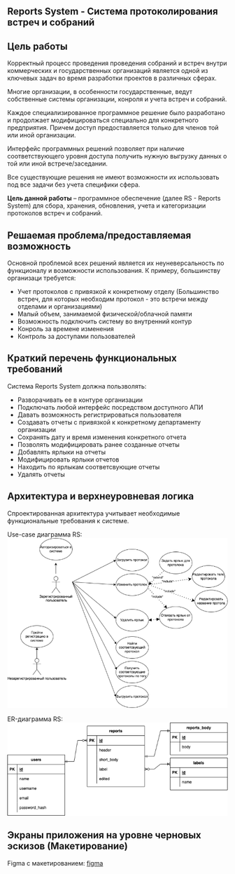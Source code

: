 ## Reports System - Система протоколирования встреч и собраний

## Цель работы

Корректный процесс проведения проведения собраний и встреч внутри коммерческих и государственных организаций является одной из ключевых задач во время разработки проектов в различных сферах.

Многие организации, в особенности государственные, ведут собственные системы организации, конроля и учета встреч и собраний.

Каждое специализированное программное решение было разработано и продолжает модифицироваться специально для конкретного предприятия. Причем доступ предоставляется только для членов той или иной организации.

Интерфейс программных решений позволяет при наличие соответствующего уровня доступа получить нужную выгрузку данных о той или иной встрече/заседании.

Все существующие решения не имеют возможности их использовать под все задачи без учета специфики сфера.

**Цель данной работы** – программное обеспечение (далее RS - Reports System) для сбора, хранения, обновления, учета и категоризации протоколов встреч и собраний.

## Решаемая проблема/предоставляемая возможность

Основной проблемой всех решений является их неуневерсальность по функционалу и возможности использования. К примеру, большинству организаци требуется:
* Учет протоколов с привязкой к конкретному отделу (Большинство встреч, для которых необходим протокол - это встречи между отделами и организациями)
* Малый объем, занимаемой физической/облачной памяти
* Возможность подключить систему во внутренний контур
* Конроль за времене изменения
* Контроль за доступами пользователей

## Краткий перечень функциональных требований

Система Reports System должна пользволять:
* Разворачивать ее в контуре организации
* Подключать любой интерфейс посредством доступного АПИ
* Давать возможность регистрироваться пользователя
* Создавать отчеты с привязкой к конкретному департаменту организации
* Сохранять дату и время изменения конкретного отчета
* Позволять модифицировать ранее созданные отчеты
* Добавлять ярлыки на отчеты
* Модифицировать ярлыки отчетов
* Находить по ярлыкам соответсвующие отчеты
* Удалять отчеты

## Архитектура и верхнеуровневая логика

Спроектированная архитектура учитывает необходимые функциональные требования к системе.

Use-case диаграмма RS:
![Use-case диаграмма RS](meta/schemes-USE-CASE.drawio.png)

ER-диаграмма RS:
![ER-диаграмма ES](meta/schemes-ER.drawio.png)

## Экраны приложения на уровне черновых эскизов (Макетирование)

Figma с макетированием:
[figma](https://www.figma.com/file/ByHtLmApXybio9TY7pMuxq/Reports-System?node-id=82%3A190)
